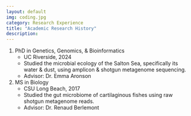 ```yaml
---
layout: default
img: coding.jpg
category: Research Experience
title: "Academic Research History"
description: 
---
```


1. PhD in Genetics, Genomics, & Bioinformatics
   * UC Riverside, 2024
   * Studied the microbial ecology of the Salton Sea, specifically its water & dust, using amplicon & shotgun metagenome sequencing.
   * Advisor: Dr. Emma Aronson
3. MS in Biology
   * CSU Long Beach, 2017
   * Studied the gut microbiome of cartilaginous fishes using raw shotgun metagenome reads.
   * Advisor: Dr. Renaud Berlemont
